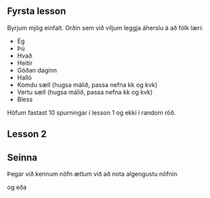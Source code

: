 

## Fyrsta lesson
Byrjum mjög einfalt. Orðin sem við viljum leggja áherslu á að fólk læri:
 - Ég
 - Þú
 - Hvað
 - Heitir
 - Góðan daginn
 - Halló
 - Komdu sæll (hugsa málið, passa nefna kk og kvk)
 - Vertu sæll (hugsa málið, passa nefna kk og kvk)
 - Bless

Höfum fastast 10 spurningar í lesson 1 og ekki í random röð.

## Lesson 2




## Seinna
Þegar við kennum nöfn ætlum við að nota algengustu nöfnin

og
eða